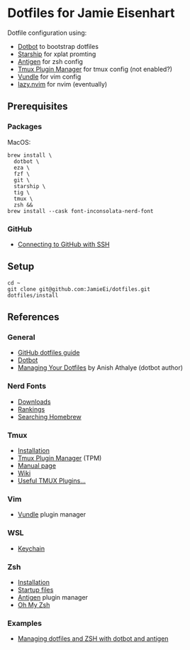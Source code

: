 # Dotfiles for Jamie Eisenhart

Dotfile configuration using:
- [Dotbot](https://github.com/anishathalye/dotbot) to bootstrap dotfiles
- [Starship](https://starship.rs/) for xplat promting
- [Antigen](https://github.com/zsh-users/antigen) for zsh config
- [Tmux Plugin Manager](https://github.com/tmux-plugins/tpm) for tmux config (not enabled?)
- [Vundle](https://github.com/VundleVim/Vundle.vim) for vim config
- [lazy.nvim](https://lazy.folke.io/) for nvim (eventually)

## Prerequisites

### Packages

MacOS:

```
brew install \
  dotbot \
  eza \
  fzf \
  git \
  starship \
  tig \
  tmux \
  zsh &&
brew install --cask font-inconsolata-nerd-font
```

### GitHub

- [Connecting to GitHub with SSH](https://docs.github.com/en/github/authenticating-to-github/connecting-to-github-with-ssh)

## Setup

```
cd ~
git clone git@github.com:JamieEi/dotfiles.git
dotfiles/install
```

## References

### General

- [GitHub dotfiles guide](https://dotfiles.github.io/)
- [Dotbot](https://github.com/anishathalye/dotbot)
- [Managing Your Dotfiles](https://www.anishathalye.com/2014/08/03/managing-your-dotfiles/)
  by Anish Athalye (dotbot author)

### Nerd Fonts

- [Downloads](https://www.nerdfonts.com/font-downloads)
- [Rankings](https://aur.archlinux.org/packages?K=nerd-fonts&SB=p)
- [Searching Homebrew](https://gist.github.com/davidteren/898f2dcccd42d9f8680ec69a3a5d350e)

### Tmux

- [Installation](https://github.com/tmux/tmux/wiki/Installing)
- [Tmux Plugin Manager](https://github.com/tmux-plugins/tpm) (TPM)
- [Manual page](https://man7.org/linux/man-pages/man1/tmux.1.html)
- [Wiki](https://github.com/tmux/tmux/wiki)
- [Useful TMUX Plugins...](https://medium.com/@hammad.ai/useful-tmux-plugins-which-i-frequently-use-at-work-41a9b46f7bcb)

### Vim

- [Vundle](https://github.com/VundleVim/Vundle.vim) plugin manager

### WSL

- [Keychain](https://devblogs.microsoft.com/commandline/sharing-ssh-keys-between-windows-and-wsl-2/)

### Zsh

- [Installation](https://github.com/ohmyzsh/ohmyzsh/wiki/Installing-ZSH)
- [Startup files](http://zsh.sourceforge.net/Intro/intro_3.html)
- [Antigen](https://github.com/zsh-users/antigen) plugin manager
- [Oh My Zsh](https://github.com/ohmyzsh/ohmyzsh)

### Examples

- [Managing dotfiles and ZSH with dotbot and antigen](https://josnun.com/posts/managing-dotfiles-and-zsh-with-dotbot-and-antigen/)
